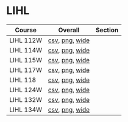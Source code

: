 # LIHL

| Course | Overall | Section |
| ------ | ------- | ------- |
| LIHL 112W | [csv](https://github.com/UCSD-Historical-Enrollment-Data/2023Winter/blob/main/overall/LIHL%20112W.csv), [png](https://raw.githubusercontent.com/UCSD-Historical-Enrollment-Data/2023Winter/main/plot_overall/LIHL%20112W.png), [wide](https://raw.githubusercontent.com/UCSD-Historical-Enrollment-Data/2023Winter/main/plot_overall_wide/LIHL%20112W.png) |  |
| LIHL 114W | [csv](https://github.com/UCSD-Historical-Enrollment-Data/2023Winter/blob/main/overall/LIHL%20114W.csv), [png](https://raw.githubusercontent.com/UCSD-Historical-Enrollment-Data/2023Winter/main/plot_overall/LIHL%20114W.png), [wide](https://raw.githubusercontent.com/UCSD-Historical-Enrollment-Data/2023Winter/main/plot_overall_wide/LIHL%20114W.png) |  |
| LIHL 115W | [csv](https://github.com/UCSD-Historical-Enrollment-Data/2023Winter/blob/main/overall/LIHL%20115W.csv), [png](https://raw.githubusercontent.com/UCSD-Historical-Enrollment-Data/2023Winter/main/plot_overall/LIHL%20115W.png), [wide](https://raw.githubusercontent.com/UCSD-Historical-Enrollment-Data/2023Winter/main/plot_overall_wide/LIHL%20115W.png) |  |
| LIHL 117W | [csv](https://github.com/UCSD-Historical-Enrollment-Data/2023Winter/blob/main/overall/LIHL%20117W.csv), [png](https://raw.githubusercontent.com/UCSD-Historical-Enrollment-Data/2023Winter/main/plot_overall/LIHL%20117W.png), [wide](https://raw.githubusercontent.com/UCSD-Historical-Enrollment-Data/2023Winter/main/plot_overall_wide/LIHL%20117W.png) |  |
| LIHL 118 | [csv](https://github.com/UCSD-Historical-Enrollment-Data/2023Winter/blob/main/overall/LIHL%20118.csv), [png](https://raw.githubusercontent.com/UCSD-Historical-Enrollment-Data/2023Winter/main/plot_overall/LIHL%20118.png), [wide](https://raw.githubusercontent.com/UCSD-Historical-Enrollment-Data/2023Winter/main/plot_overall_wide/LIHL%20118.png) |  |
| LIHL 124W | [csv](https://github.com/UCSD-Historical-Enrollment-Data/2023Winter/blob/main/overall/LIHL%20124W.csv), [png](https://raw.githubusercontent.com/UCSD-Historical-Enrollment-Data/2023Winter/main/plot_overall/LIHL%20124W.png), [wide](https://raw.githubusercontent.com/UCSD-Historical-Enrollment-Data/2023Winter/main/plot_overall_wide/LIHL%20124W.png) |  |
| LIHL 132W | [csv](https://github.com/UCSD-Historical-Enrollment-Data/2023Winter/blob/main/overall/LIHL%20132W.csv), [png](https://raw.githubusercontent.com/UCSD-Historical-Enrollment-Data/2023Winter/main/plot_overall/LIHL%20132W.png), [wide](https://raw.githubusercontent.com/UCSD-Historical-Enrollment-Data/2023Winter/main/plot_overall_wide/LIHL%20132W.png) |  |
| LIHL 134W | [csv](https://github.com/UCSD-Historical-Enrollment-Data/2023Winter/blob/main/overall/LIHL%20134W.csv), [png](https://raw.githubusercontent.com/UCSD-Historical-Enrollment-Data/2023Winter/main/plot_overall/LIHL%20134W.png), [wide](https://raw.githubusercontent.com/UCSD-Historical-Enrollment-Data/2023Winter/main/plot_overall_wide/LIHL%20134W.png) |  |
